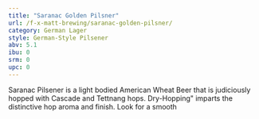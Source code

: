 ```yaml
---
title: "Saranac Golden Pilsner"
url: /f-x-matt-brewing/saranac-golden-pilsner/
category: German Lager
style: German-Style Pilsener
abv: 5.1
ibu: 0
srm: 0
upc: 0
---
```

Saranac Pilsener is a light bodied American Wheat Beer that is judiciously hopped with Cascade and Tettnang hops. Dry-Hopping" imparts the distinctive hop aroma and finish. Look for a smooth
